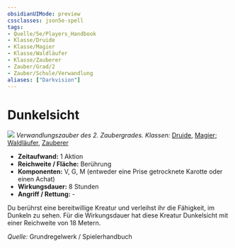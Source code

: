 ```yaml
---
obsidianUIMode: preview
cssclasses: json5e-spell
tags:
- Quelle/5e/Players_Handbook
- Klasse/Druide
- Klasse/Magier
- Klasse/Waldläufer
- Klasse/Zauberer
- Zauber/Grad/2
- Zauber/Schule/Verwandlung
aliases: ["Darkvision"]
---
```

# Dunkelsicht
![](../../../99%20-%20Setup/Files/Bildersammlung/Symbolik/Verwandlungszauber.webp#token)
*Verwandlungszauber des 2. Zaubergrades.*
*Klassen:* [Druide](05%20-%20Wikipedia/Kompendium/Charakteroptionen/Klassen/Druide.md), [Magier](../Charakteroptionen/Klassen/Magier.md); [Waldläufer](D&D/05%20-%20Wikipedia/Charakteroptionen/Klassen/Waldläufer.md), [Zauberer](../Charakteroptionen/Klassen/Zauberer.md)

- **Zeitaufwand:** 1 Aktion
- **Reichweite / Fläche:** Berührung
- **Komponenten:** V, G, M (entweder eine Prise getrocknete Karotte oder einen Achat)
- **Wirkungsdauer:** 8 Stunden
- **Angriff / Rettung:** -

Du berührst eine bereitwillige Kreatur und verleihst ihr die Fähigkeit, im Dunkeln zu sehen. Für die Wirkungsdauer hat diese Kreatur Dunkelsicht mit einer Reichweite von 18 Metern.

 *Quelle:* Grundregelwerk / Spielerhandbuch